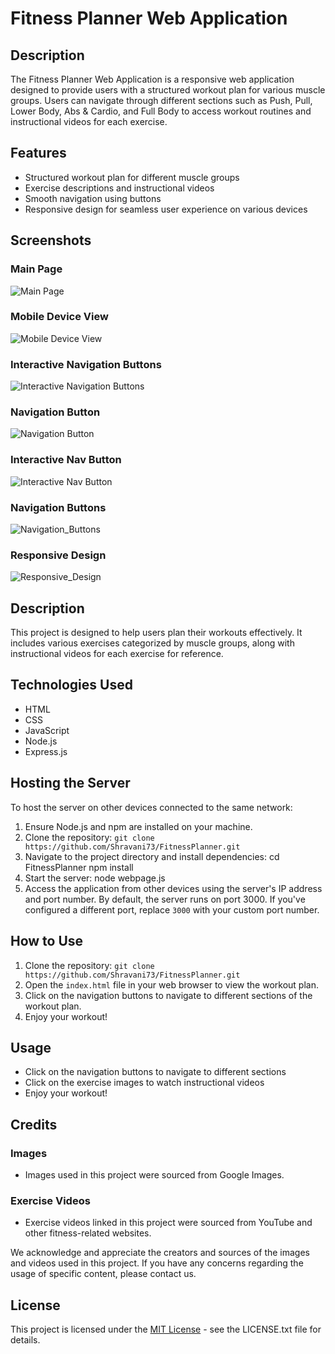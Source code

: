 # Fitness Planner Web Application

## Description

The Fitness Planner Web Application is a responsive web application designed to provide users with a structured workout plan for various muscle groups. Users can navigate through different sections such as Push, Pull, Lower Body, Abs & Cardio, and Full Body to access workout routines and instructional videos for each exercise.

## Features

- Structured workout plan for different muscle groups
- Exercise descriptions and instructional videos
- Smooth navigation using buttons
- Responsive design for seamless user experience on various devices

## Screenshots

### Main Page
![Main Page](public/screenshots/mainpage.png)

### Mobile Device View
![Mobile Device View](public/screenshots/mobile_device_mainpage.jpeg)

### Interactive Navigation Buttons
![Interactive Navigation Buttons](public/screenshots/interactive_navigation_buttons.png)

### Navigation Button
![Navigation Button](public/screenshots/nav_button.png)

### Interactive Nav Button
![Interactive Nav Button](public/screenshots/interactive_nav_button.png)

### Navigation Buttons
![Navigation_Buttons](public/screenshots/navigation_buttons.png)

### Responsive Design
![Responsive_Design](public/screenshots/responsive_design.png)

## Description

This project is designed to help users plan their workouts effectively. It includes various exercises categorized by muscle groups, along with instructional videos for each exercise for reference.

## Technologies Used

- HTML
- CSS
- JavaScript
- Node.js
- Express.js

## Hosting the Server

To host the server on other devices connected to the same network:

1. Ensure Node.js and npm are installed on your machine.
2. Clone the repository:
`git clone https://github.com/Shravani73/FitnessPlanner.git`
3. Navigate to the project directory and install dependencies:
cd FitnessPlanner
npm install
4. Start the server:
node webpage.js
5. Access the application from other devices using the server's IP address and port number. By default, the server runs on port 3000. If you've configured a different port, replace `3000` with your custom port number.

## How to Use

1. Clone the repository:
`git clone https://github.com/Shravani73/FitnessPlanner.git`
2. Open the `index.html` file in your web browser to view the workout plan.
3. Click on the navigation buttons to navigate to different sections of the workout plan.
4. Enjoy your workout!

## Usage

- Click on the navigation buttons to navigate to different sections
- Click on the exercise images to watch instructional videos
- Enjoy your workout!

## Credits

### Images
- Images used in this project were sourced from Google Images.

### Exercise Videos
- Exercise videos linked in this project were sourced from YouTube and other fitness-related websites.

We acknowledge and appreciate the creators and sources of the images and videos used in this project. If you have any concerns regarding the usage of specific content, please contact us.

## License

This project is licensed under the [MIT License](LICENSE.txt) - see the LICENSE.txt file for details.

